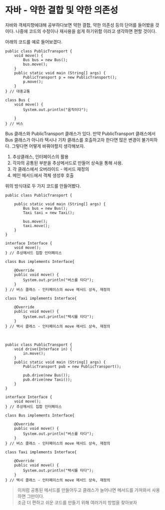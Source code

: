 # 자바 - 약한 결합 및 약한 의존성

자바와 객체지향에대해 공부하다보면 약한 결합, 약한 의존성 등의 단어를 들어봤을 것이다.
나중에 코드의 수정이나 재사용을 쉽게 하기위함 이라고 생각하면 편할 것이다.

아래의 코드를 예로 들어보겠다.
```agsl
public class PublicTransport {
    void move() {
        Bus bus = new Bus();
        bus.move();
    }
    public static void main (String[] args) {
        PublicTransport p = new PublicTransport();
        p.move();
    }
} // 대중교통

class Bus {
    void move() {
        System.out.println("움직이다");

    }
} // 버스
```
Bus 클래스와 PublicTransport 클래스가 있다. 만약 PublicTransport 클래스에서 Bus 클래스가 아니라 택시나 기차 클래스를 호출하고자 한다면
많은 변경이 불가피하다. 그렇다면 어떻게 바꿔야할지 생각해보자.

1. 추상클래스, 인터페이스의 활용
2. 각자의 공통된 부분을 추상메서드로 만들어 상속을 통해 사용.
3. 각 클래스에서 오버라이드 - 메서드 재정의
4. 메인 메서드에서 객체 생성후 호출

위의 방식대로 두 가지 코드를 만들어봤다.

```agsl
public class PublicTransport {

    public static void main (String[] args) {
        Bus bus = new Bus();
        Taxi taxi = new Taxi();

        bus.move();
        taxi.move();
    }
}

interface Interface {
    void move();
} // 추상메서드 집합 인터페이스

class Bus implements Interface{

    @Override
    public void move() {
        System.out.println("버스를 타다");
    }
} // 버스 클래스 - 인터페이스의 move 메서드 상속, 재정의

class Taxi implements Interface{

    @Override
    public void move() {
        System.out.println("택시를 타다");
    }
} // 택시 클래스 - 인터페이스의 move 메서드 상속, 재정의
```
<br>

```agsl
public class PublicTransport {
    void drive(Interface in) {
        in.move();
    }
    public static void main (String[] args) {
        PublicTransport pub = new PublicTransport();

        pub.drive(new Bus());
        pub.drive(new Taxi());
    }
}

interface Interface {
    void move();
} // 추상메서드 집합 인터페이스

class Bus implements Interface{

    @Override
    public void move() {
        System.out.println("버스를 타다");
    }
} // 버스 클래스 - 인터페이스의 move 메서드 상속, 재정의

class Taxi implements Interface{

    @Override
    public void move() {
        System.out.println("택시를 타다");
    }
} // 택시 클래스 - 인터페이스의 move 메서드 상속, 재정의
```
> 이처럼 공통된 메서드를 만들어두고 클래스가 늘어나면 메서드를 가져와서 사용하면 그만이다.<br>
> 조금 더 편하고 쉬운 코드를 만들기 위해 여러가지 방법을 찾아보자
